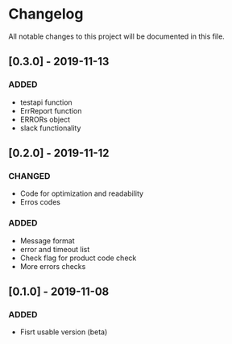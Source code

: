 # Changelog
All notable changes to this project will be documented in this file.


## [0.3.0] - 2019-11-13
### ADDED
- testapi function
- ErrReport function
- ERRORs object
- slack functionality


## [0.2.0] - 2019-11-12
### CHANGED
- Code for optimization and readability
- Erros codes

### ADDED
- Message format
- error and timeout list
- Check flag for product code check
- More errors checks


## [0.1.0] - 2019-11-08
### ADDED
- Fisrt usable version (beta)
